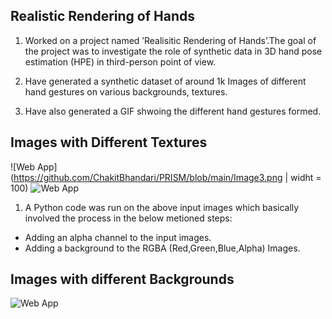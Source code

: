 ## Realistic Rendering of Hands

1. Worked on a project named ’Realisitic Rendering of Hands’.The goal of the
project was to investigate the role of synthetic data in 3D hand pose estimation
(HPE) in third-person point of view.

2. Have generated a synthetic dataset of around 1k Images of different hand
gestures on various backgrounds, textures.

3. Have also generated a GIF shwoing the different hand gestures formed.

## Images with Different Textures
![Web App](https://github.com/ChakitBhandari/PRISM/blob/main/Image3.png | widht = 100)
![Web App](https://github.com/ChakitBhandari/PRISM/blob/main/Image4.png)

1. A Python code was run on the above input images which basically involved the process in the below metioned steps:
  - Adding an alpha channel to the input images.
  - Adding a background to the RGBA (Red,Green,Blue,Alpha) Images.

## Images with different Backgrounds
![Web App](https://github.com/ChakitBhandari/PRISM/blob/main/prism.png)
